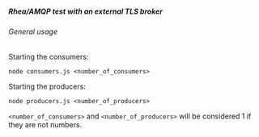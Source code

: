 ##### Rhea/AMQP test with an external TLS broker

###### General usage

Starting the consumers:

```node consumers.js <number_of_consumers>```

Starting the producers:

```node producers.js <number_of_producers>```

`<number_of_consumers>` and `<number_of_producers>` will be considered 1 if they are not numbers.